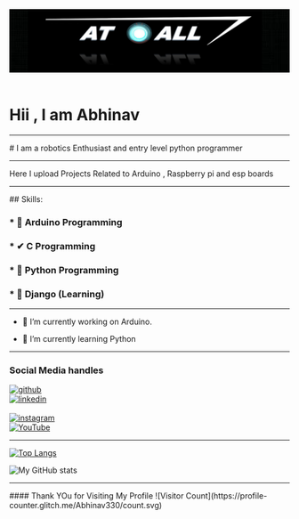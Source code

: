 <div align="center">
  <img src="https://github.com/Abhinav330/Abhinav330/blob/main/logo.png" style="max-width: 100%;" alt="Welcome to my Github Profile" />
  <br />
  <br />
</div>

# Hii , I am Abhinav 
<hr>
# I am  a robotics Enthusiast and entry level python programmer  
<hr>
Here I upload Projects Related to Arduino , Raspberry pi and esp boards
<hr>
## Skills: 

### *  🤖  Arduino Programming
### *   ✔  C Programming 
### *  🎩  Python Programming
### *  🚀   Django (Learning) 

<hr>

- 🔭 I’m currently working on Arduino. 

- 🌱 I’m currently learning Python 

<hr>


### Social Media handles
<div align = "left">
  
[<img src='https://www.sferalabs.cc/wp-content/uploads/github-logo-white.png' alt='github' height='40'>](https://github.com/Abhinav330) 
<br />
[<img src='https://cdn.pixabay.com/photo/2017/08/22/11/56/linked-in-2668700_960_720.png' alt='linkedin' height='40'>](https://www.linkedin.com/in/abhi-nav-b303a6174//)  
<br />
[<img src='https://www.edigitalagency.com.au/wp-content/uploads/new-instagram-logo-png-transparent.png' alt='instagram' height='40'>](https://www.instagram.com/atall_robotics/) 
<br />
[<img src='https://upload.wikimedia.org/wikipedia/commons/e/e1/Logo_of_YouTube_%282015-2017%29.svg' alt='YouTube' height='40'>](https://www.youtube.com/channel/UCu-u_iadMXMZMEY7tHnEl_g)  

<hr>


 [![Top Langs](https://github-readme-stats.vercel.app/api/top-langs/?username=Abhinav)](https://github.com/Abhinav330/github-readme-stats)

    
 ![My GitHub stats](https://github-readme-stats.vercel.app/api?username=Abhinav330&show_icons=true&theme=prussian)
  
<hr>
#### Thank YOu for Visiting My Profile 
![Visitor Count](https://profile-counter.glitch.me/Abhinav330/count.svg)

</div>

